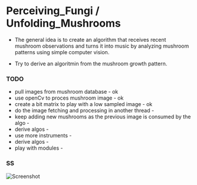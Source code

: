 # Perceiving_Fungi / Unfolding_Mushrooms

* The general idea is to create an algorithm that receives recent mushroom observations and turns it into music by analyzing mushroom patterns using simple computer vision.

* Try to derive an algoritmin from the mushroom growth pattern.

### TODO
* pull images from mushroom database - ok
* use openCv to proces mushroom image - ok
* create a bit matrix to play with a low sampled image - ok
* do the image fetching and processing in another thread - 
* keep adding new mushrooms as the previous image is consumed by the algo - 
* derive algos - 
* use more instruments - 
* derive algos - 
* play with modules - 


### SS
![Screenshot](/screenshot.jpg?raw=true "screen shot")
